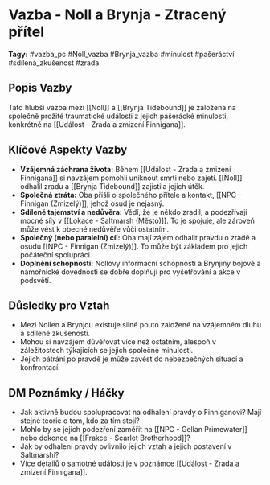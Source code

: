 # Vazba - Noll a Brynja - Ztracený přítel

**Tagy:** #vazba_pc #Noll_vazba #Brynja_vazba #minulost #pašeráctví #sdílená_zkušenost #zrada

## Popis Vazby
Tato hlubší vazba mezi [[Noll]] a [[Brynja Tidebound]] je založena na společně prožité traumatické události z jejich pašerácké minulosti, konkrétně na [[Událost - Zrada a zmizení Finnigana]].

## Klíčové Aspekty Vazby
*   **Vzájemná záchrana života:** Během [[Událost - Zrada a zmizení Finnigana]] si navzájem pomohli uniknout smrti nebo zajetí. [[Noll]] odhalil zradu a [[Brynja Tidebound]] zajistila jejich útěk.
*   **Společná ztráta:** Oba přišli o společného přítele a kontakt, [[NPC - Finnigan (Zmizelý)]], jehož osud je nejasný.
*   **Sdílené tajemství a nedůvěra:** Vědí, že je někdo zradil, a podezřívají mocné síly v [[Lokace - Saltmarsh (Město)]]. To je spojuje, ale zároveň může vést k obecné nedůvěře vůči ostatním.
*   **Společný (nebo paralelní) cíl:** Oba mají zájem odhalit pravdu o zradě a osudu [[NPC - Finnigan (Zmizelý)]]. To může být základem pro jejich počáteční spolupráci.
*   **Doplnění schopností:** Nollovy informační schopnosti a Brynjiny bojové a námořnické dovednosti se dobře doplňují pro vyšetřování a akce v podsvětí.

## Důsledky pro Vztah
*   Mezi Nollen a Brynjou existuje silné pouto založené na vzájemném dluhu a sdílené zkušenosti.
*   Mohou si navzájem důvěřovat více než ostatním, alespoň v záležitostech týkajících se jejich společné minulosti.
*   Jejich pátrání po pravdě je může zavést do nebezpečných situací a konfrontací.

## DM Poznámky / Háčky
*   Jak aktivně budou spolupracovat na odhalení pravdy o Finniganovi? Mají stejné teorie o tom, kdo za tím stojí?
*   Mohlo by se jejich podezření zaměřit na [[NPC - Gellan Primewater]] nebo dokonce na [[Frakce - Scarlet Brotherhood]]?
*   Jak by odhalení pravdy ovlivnilo jejich vztah a jejich postavení v Saltmarshi?
*   Více detailů o samotné události je v poznámce [[Událost - Zrada a zmizení Finnigana]].